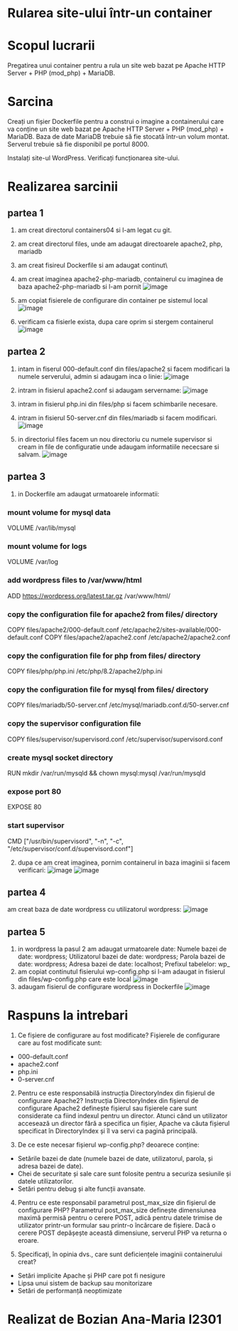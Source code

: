 # Rularea site-ului într-un container


# Scopul lucrarii
Pregatirea unui container pentru a rula un site web bazat pe Apache HTTP Server + PHP (mod_php) + MariaDB.


# Sarcina 
Creați un fișier Dockerfile pentru a construi o imagine a containerului care va conține un site web bazat pe Apache HTTP Server + PHP (mod_php) + MariaDB. Baza de date MariaDB trebuie să fie stocată într-un volum montat. Serverul trebuie să fie disponibil pe portul 8000.

Instalați site-ul WordPress. Verificați funcționarea site-ului.


# Realizarea sarcinii

## partea 1
1. am creat directorul containers04 si l-am legat cu git.
2. am creat directorul files, unde am adaugat directoarele apache2, php, mariadb
3. am creat fisireul Dockerfile si am adaugat continut\
4. am creat imaginea apache2-php-mariadb, containerul cu imaginea de baza apache2-php-mariadb si l-am pornit
![image](https://github.com/user-attachments/assets/e3d297d7-1d9a-4e45-9811-72109b468f33)

5. am copiat fisierele de configurare din container pe sistemul local
![image](https://github.com/user-attachments/assets/75c2d68e-ade5-40bb-9d11-6b2a7fa16734)

6. verificam ca fisierle exista, dupa care oprim si stergem containerul
![image](https://github.com/user-attachments/assets/93d9a23b-9f13-4747-bd52-f77c0dfc2ba7)

## partea 2
1. intam in fiserul 000-default.conf din files/apache2 si facem modificari la numele serverului, admin si adaugam inca o linie:
![image](https://github.com/user-attachments/assets/b9e6f0f5-ccc5-4f71-b22e-4c801694b73e)

2. intram in fisierul apache2.conf si adaugam servername:
![image](https://github.com/user-attachments/assets/1b9c9150-09ce-473e-9c77-e44c21c9531b)

3. intram in fisierul php.ini din files/php si facem schimbarile necesare.
4. intram in fisierul 50-server.cnf din files/mariadb si facem modificari.
![image](https://github.com/user-attachments/assets/6f4d3a42-c507-4a9c-9ce9-86e2d7b704d6)

5. in directoriul files facem un nou directoriu cu numele supervisor si cream in file de configuratie unde adaugam informatiile nececsare si salvam.
![image](https://github.com/user-attachments/assets/354e002b-0c2e-4744-9329-deb9eedd9288)

## partea 3
1. in Dockerfile am adaugat urmatoarele informatii:
### mount volume for mysql data
VOLUME /var/lib/mysql

### mount volume for logs
VOLUME /var/log

### add wordpress files to /var/www/html
ADD https://wordpress.org/latest.tar.gz /var/www/html/

### copy the configuration file for apache2 from files/ directory
COPY files/apache2/000-default.conf /etc/apache2/sites-available/000-default.conf
COPY files/apache2/apache2.conf /etc/apache2/apache2.conf

### copy the configuration file for php from files/ directory
COPY files/php/php.ini /etc/php/8.2/apache2/php.ini

### copy the configuration file for mysql from files/ directory
COPY files/mariadb/50-server.cnf /etc/mysql/mariadb.conf.d/50-server.cnf

### copy the supervisor configuration file
COPY files/supervisor/supervisord.conf /etc/supervisor/supervisord.conf

### create mysql socket directory
RUN mkdir /var/run/mysqld && chown mysql:mysql /var/run/mysqld

### expose port 80
EXPOSE 80

### start supervisor
CMD ["/usr/bin/supervisord", "-n", "-c", "/etc/supervisor/conf.d/supervisord.conf"]

2. dupa ce am creat imaginea, pornim containerul in baza imaginii si facem verificari:
![image](https://github.com/user-attachments/assets/68c4ec98-f133-49ef-9d9a-132eb7250cc6)
![image](https://github.com/user-attachments/assets/49a848cb-1478-4e18-af15-1a8d3f284cb8)

## partea 4
am creat baza de date wordpress cu utilizatorul wordpress:
![image](https://github.com/user-attachments/assets/54c1e125-c987-4d88-870b-f2cbfc826f6f)

## partea 5
1. in wordpress la pasul 2 am adaugat urmatoarele date:
   Numele bazei de date: wordpress;
  Utilizatorul bazei de date: wordpress;
  Parola bazei de date: wordpress;
  Adresa bazei de date: localhost;
  Prefixul tabelelor: wp_
2. am copiat continutul fisierului wp-config.php si l-am adaugat in fisierul din files/wp-config.php care este local
![image](https://github.com/user-attachments/assets/bec335ef-c8c7-4005-a086-ace0acec8fab)
3. adaugam fisierul de configurare wordpress in Dockerfile
![image](https://github.com/user-attachments/assets/41162199-728a-4679-8ee8-35b90e7ae144)


# Raspuns la intrebari
1. Ce fișiere de configurare au fost modificate?
Fișierele de configurare care au fost modificate sunt:
  - 000-default.conf
  - apache2.conf
  - php.ini
  - 0-server.cnf

2. Pentru ce este responsabilă instrucția DirectoryIndex din fișierul de configurare Apache2?
Instrucția DirectoryIndex din fișierul de configurare Apache2 definește fișierul sau fișierele care sunt considerate ca fiind indexul pentru un director. Atunci când un utilizator accesează un director fără a specifica un fișier, Apache va căuta fișierul specificat în DirectoryIndex și îl va servi ca pagină principală.

3. De ce este necesar fișierul wp-config.php?
deoarece conține:
  - Setările bazei de date (numele bazei de date, utilizatorul, parola, și adresa bazei de date).
  - Chei de securitate și sale care sunt folosite pentru a securiza sesiunile și datele utilizatorilor.
  - Setări pentru debug și alte funcții avansate.

4. Pentru ce este responsabil parametrul post_max_size din fișierul de configurare PHP?
Parametrul post_max_size definește dimensiunea maximă permisă pentru o cerere POST, adică pentru datele trimise de utilizator printr-un formular sau printr-o încărcare de fișiere. Dacă o cerere POST depășește această dimensiune, serverul PHP va returna o eroare.

5. Specificați, în opinia dvs., care sunt deficiențele imaginii containerului creat?
  - Setări implicite Apache și PHP care pot fi nesigure
  - Lipsa unui sistem de backup sau monitorizare
  - Setări de performanță neoptimizate


# Realizat de Bozian Ana-Maria I2301 
